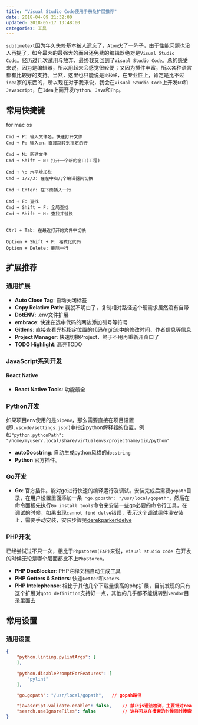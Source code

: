 ```yaml
---
title: "Visual Studio Code使用手册及扩展推荐"
date: 2018-04-09 21:32:00
updated: 2018-05-17 13:48:00
categories: 工具
---
```

`sublimetext`因为年久失修基本被人遗忘了，`Atom`火了一阵子，由于性能问题也没人再提了，如今最火的最强大的而且还免费的编辑器绝对是`Visual Studio Code`。经历过几次试用与放弃，最终我又回到了`Visual Studio Code`。总的感受来说，因为是编辑器，所以用起来会感觉很轻便；又因为插件丰富，所以各种语言都有比较好的支持。当然，这里也只能说是`比较好`，在专业性上，肯定是比不过`idea`家的东西的，所以现在对于我来说，我会在`Visual Studio Code`上开发`GO`和`Javascript`，在`Idea`上面开发`Python`、`Java`和`Php`。

## 常用快捷键

for mac os

```shell
Cmd + P: 输入文件名，快速打开文件
Cmd + P: 输入:n，直接跳转到指定的行

Cmd + N: 新建文件
Cmd + Shift + N: 打开一个新的窗口(工程)

Cmd + \: 水平增加栏
Cmd + 1/2/3: 在左中右几个编辑器间切换

Cmd + Enter: 在下面插入一行

Cmd + F: 查找
Cmd + Shift + F: 全局查找
Cmd + Shift + H: 查找并替换


Ctrl + Tab: 在最近打开的文件中切换

Option + Shift + F: 格式化代码
Option + Delete: 删除一行
```

## 扩展推荐

<!--more-->

### 通用扩展

- **Auto Close Tag**: 自动关闭标签
- **Copy Relative Path**: 我就不明白了，复制相对路径这个硬需求居然没有自带
- **DotENV**: .env文件扩展
- **embrace**: 快速在选中代码的两边添加引号等符号
- **Gitlens**: 直接查看光标指定位置的代码在git流中的修改时间、作者信息等信息
- **Project Manager**: 快速切换Project，终于不用再重新开窗口了
- **TODO Highlight**: 高亮TODO

### JavaScript系列开发

#### React Native

- **React Native Tools**: 功能最全

### Python开发

如果项目env使用的是`pipenv`，那么需要直接在项目设置(即`.vscode/settings.json`)中指定python解释器的位置，例如`"python.pythonPath": "/home/myuser/.local/share/virtualenvs/projectname/bin/python"  `

- **autoDocstring**: 自动生成python风格的`docstring`
- **Python** 官方插件。

### Go开发

- **Go**: 官方插件。能对go进行快速的编译运行及调试。安装完成后需要`gopath`目录，在用户设置里面添加一条` "go.gopath": "/usr/local/gopath"`，然后在命令面板先执行`Go install tools`命令来安装一些go必要的命令行工具，在调试的时候，如果出现`cannot find delve`错误，表示这个调试组件没安装上，需要手动安装，安装步骤见[derekparker/delve](https://github.com/derekparker/delve/blob/master/Documentation/installation/osx/install.md)

### PHP开发

已经尝试过不只一次，相比于`Phpstorem(EAP)`来说，`visual studio code `在开发的时候无论是哪个层面都比不上`PhpStorem`。

- **PHP DocBlocker**: PHP注释文档自动生成工具
- **PHP Getters & Setters**: 快速`Getter`和`Seters`
- **PHP Intelephense**: 相比于其他几个下载量很高的php扩展，目前发现的只有这个扩展对`goto definition`支持好一点，其他的几乎都不能跳转到`vendor`目录里面去

## 常用设置

### 通用设置

```json
{
    "python.linting.pylintArgs": [
    ],
    
    "python.disablePromptForFeatures": [
        "pylint"
    ],

    "go.gopath": "/usr/local/gopath",	// gopah路径

    "javascript.validate.enable": false,	// 禁止js语法检测，主要针对react native的prop
    "search.useIgnoreFiles": false			// 这样可以在搜索的时候同时搜索vendor目录下的文件
}
```







